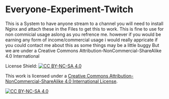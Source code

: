 # Everyone-Experiment-Twitch
This is a System to have anyone stream to a channel you will need to install Nginx and attach these in the Files to get this to work.
This is fine to use for  non commicial usage aslong as you refrence me. however if you would be earning any form of income/commercial usage i would really appricate if you could contact me about this as some things may be a little buggy But we are under a Creative Commons Attribution-NonCommercial-ShareAlike 4.0 International 

License Shield: [![CC BY-NC-SA 4.0][cc-by-nc-sa-shield]][cc-by-nc-sa]

This work is licensed under a
[Creative Commons Attribution-NonCommercial-ShareAlike 4.0 International License][cc-by-nc-sa].

[![CC BY-NC-SA 4.0][cc-by-nc-sa-image]][cc-by-nc-sa]

[cc-by-nc-sa]: http://creativecommons.org/licenses/by-nc-sa/4.0/
[cc-by-nc-sa-image]: https://licensebuttons.net/l/by-nc-sa/4.0/88x31.png
[cc-by-nc-sa-shield]: https://img.shields.io/badge/License-CC%20BY--NC--SA%204.0-lightgrey.svg
